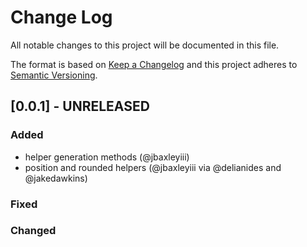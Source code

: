 # Change Log

All notable changes to this project will be documented in this file.

The format is based on [Keep a Changelog](http://keepachangelog.com/)
and this project adheres to [Semantic Versioning](http://semver.org/).

## [0.0.1] - UNRELEASED

### Added
  - helper generation methods (@jbaxleyiii)
  - position and rounded helpers (@jbaxleyiii via @delianides and @jakedawkins)

### Fixed

### Changed
